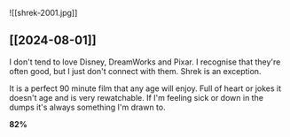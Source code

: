 ![[shrek-2001.jpg]]
## [[2024-08-01]]

I don't tend to love Disney, DreamWorks and Pixar. I recognise that they're often good, but I just don't connect with them. Shrek is an exception.

It is a perfect 90 minute film that any age will enjoy. Full of heart or jokes it doesn't age and is very rewatchable. If I'm feeling sick or down in the dumps it's always something I'm drawn to.

**82%**